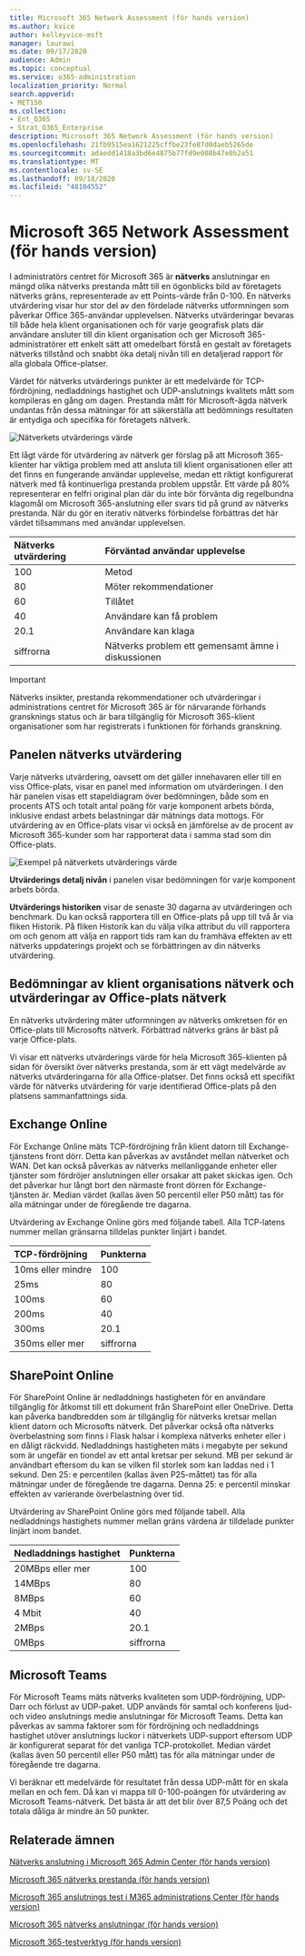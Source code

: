 ```yaml
---
title: Microsoft 365 Network Assessment (för hands version)
ms.author: kvice
author: kelleyvice-msft
manager: laurawi
ms.date: 09/17/2020
audience: Admin
ms.topic: conceptual
ms.service: o365-administration
localization_priority: Normal
search.appverid:
- MET150
ms.collection:
- Ent_O365
- Strat_O365_Enterprise
description: Microsoft 365 Network Assessment (för hands version)
ms.openlocfilehash: 21fb9515ea1621225cffbe23fe87d0daeb5265de
ms.sourcegitcommit: adaedd1418a3bd6e4875b77fd9e008b47e0b2a51
ms.translationtype: MT
ms.contentlocale: sv-SE
ms.lasthandoff: 09/18/2020
ms.locfileid: "48104552"
---
```

# <a name="microsoft-365-network-assessment-preview"></a>Microsoft 365 Network Assessment (för hands version)

I administratörs centret för Microsoft 365 är **nätverks** anslutningar en mängd olika nätverks prestanda mått till en ögonblicks bild av företagets nätverks gräns, representerade av ett Points-värde från 0-100. En nätverks utvärdering visar hur stor del av den fördelade nätverks utformningen som påverkar Office 365-användar upplevelsen. Nätverks utvärderingar bevaras till både hela klient organisationen och för varje geografisk plats där användare ansluter till din klient organisation och ger Microsoft 365-administratörer ett enkelt sätt att omedelbart förstå en gestalt av företagets nätverks tillstånd och snabbt öka detalj nivån till en detaljerad rapport för alla globala Office-platser.

Värdet för nätverks utvärderings punkter är ett medelvärde för TCP-fördröjning, nedladdnings hastighet och UDP-anslutnings kvalitets mått som kompileras en gång om dagen. Prestanda mått för Microsoft-ägda nätverk undantas från dessa mätningar för att säkerställa att bedömnings resultaten är entydiga och specifika för företagets nätverk.

![Nätverkets utvärderings värde](../media/m365-mac-perf/m365-mac-perf-overview-score-top.png)

Ett lågt värde för utvärdering av nätverk ger förslag på att Microsoft 365-klienter har viktiga problem med att ansluta till klient organisationen eller att det finns en fungerande användar upplevelse, medan ett riktigt konfigurerat nätverk med få kontinuerliga prestanda problem uppstår. Ett värde på 80% representerar en felfri original plan där du inte bör förvänta dig regelbundna klagomål om Microsoft 365-anslutning eller svars tid på grund av nätverks prestanda. När du gör en iterativ nätverks förbindelse förbättras det här värdet tillsammans med användar upplevelsen.

| Nätverks utvärdering | Förväntad användar upplevelse |
| :----------------- | :----------------------- |
| 100                | Metod                     |
| 80                 | Möter rekommendationer    |
| 60                 | Tillåtet               |
| 40                 | Användare kan få problem |
| 20.1                 | Användare kan klaga       |
| siffrorna                  | Nätverks problem ett gemensamt ämne i diskussionen |

>[!IMPORTANT]
>Nätverks insikter, prestanda rekommendationer och utvärderingar i administrations centret för Microsoft 365 är för närvarande förhands gransknings status och är bara tillgänglig för Microsoft 365-klient organisationer som har registrerats i funktionen för förhands granskning.

## <a name="network-assessment-panel"></a>Panelen nätverks utvärdering

Varje nätverks utvärdering, oavsett om det gäller innehavaren eller till en viss Office-plats, visar en panel med information om utvärderingen. I den här panelen visas ett stapeldiagram över bedömningen, både som en procents ATS och totalt antal poäng för varje komponent arbets börda, inklusive endast arbets belastningar där mätnings data mottogs. För utvärdering av en Office-plats visar vi också en jämförelse av de procent av Microsoft 365-kunder som har rapporterat data i samma stad som din Office-plats.

![Exempel på nätverkets utvärderings värde](../media/m365-mac-perf/m365-mac-perf-overview-score.png)

**Utvärderings detalj nivån** i panelen visar bedömningen för varje komponent arbets börda.

**Utvärderings historiken** visar de senaste 30 dagarna av utvärderingen och benchmark. Du kan också rapportera till en Office-plats på upp till två år via fliken Historik. På fliken Historik kan du välja vilka attribut du vill rapportera om och genom att välja en rapport tids ram kan du framhäva effekten av ett nätverks uppdaterings projekt och se förbättringen av din nätverks utvärdering.

## <a name="tenant-network-assessments-and-office-location-network-assessments"></a>Bedömningar av klient organisations nätverk och utvärderingar av Office-plats nätverk

En nätverks utvärdering mäter utformningen av nätverks omkretsen för en Office-plats till Microsofts nätverk. Förbättrad nätverks gräns är bäst på varje Office-plats.

Vi visar ett nätverks utvärderings värde för hela Microsoft 365-klienten på sidan för översikt över nätverks prestanda, som är ett vägt medelvärde av nätverks utvärderingarna för alla Office-platser. Det finns också ett specifikt värde för nätverks utvärdering för varje identifierad Office-plats på den platsens sammanfattnings sida.

## <a name="exchange-online"></a>Exchange Online

För Exchange Online mäts TCP-fördröjning från klient datorn till Exchange-tjänstens front dörr. Detta kan påverkas av avståndet mellan nätverket och WAN. Det kan också påverkas av nätverks mellanliggande enheter eller tjänster som fördröjer anslutningen eller orsakar att paket skickas igen. Och det påverkar hur långt bort den närmaste front dörren för Exchange-tjänsten är. Median värdet (kallas även 50 percentil eller P50 mått) tas för alla mätningar under de föregående tre dagarna.

Utvärdering av Exchange Online görs med följande tabell. Alla TCP-latens nummer mellan gränsarna tilldelas punkter linjärt i bandet.

| TCP-fördröjning   | Punkterna |
| :------------ | :----- |
| 10ms eller mindre  | 100    |
| 25ms          | 80     |
| 100ms         | 60     |
| 200ms         | 40     |
| 300ms         | 20.1     |
| 350ms eller mer | siffrorna      |

## <a name="sharepoint-online"></a>SharePoint Online

För SharePoint Online är nedladdnings hastigheten för en användare tillgänglig för åtkomst till ett dokument från SharePoint eller OneDrive. Detta kan påverka bandbredden som är tillgänglig för nätverks kretsar mellan klient datorn och Microsofts nätverk. Det påverkar också ofta nätverks överbelastning som finns i Flask halsar i komplexa nätverks enheter eller i en dåligt räckvidd. Nedladdnings hastigheten mäts i megabyte per sekund som är ungefär en tiondel av ett antal kretsar per sekund. MB per sekund är användbart eftersom du kan se vilken fil storlek som kan laddas ned i 1 sekund. Den 25: e percentilen (kallas även P25-måttet) tas för alla mätningar under de föregående tre dagarna. Denna 25: e percentil minskar effekten av varierande överbelastning över tid.

Utvärdering av SharePoint Online görs med följande tabell. Alla nedladdnings hastighets nummer mellan gräns värdena är tilldelade punkter linjärt inom bandet.

| Nedladdnings hastighet | Punkterna |
| :------------- | :----- |
| 20MBps eller mer | 100    |
| 14MBps         | 80     |
| 8MBps          | 60     |
| 4 Mbit          | 40     |
| 2MBps          | 20.1     |
| 0MBps          | siffrorna      |

## <a name="microsoft-teams"></a>Microsoft Teams

För Microsoft Teams mäts nätverks kvaliteten som UDP-fördröjning, UDP-Darr och förlust av UDP-paket. UDP används för samtal och konferens ljud-och video anslutnings medie anslutningar för Microsoft Teams. Detta kan påverkas av samma faktorer som för fördröjning och nedladdnings hastighet utöver anslutnings luckor i nätverkets UDP-support eftersom UDP är konfigurerat separat för det vanliga TCP-protokollet. Median värdet (kallas även 50 percentil eller P50 mått) tas för alla mätningar under de föregående tre dagarna. 

Vi beräknar ett medelvärde för resultatet från dessa UDP-mått för en skala mellan en och fem. Då kan vi mappa till 0-100-poängen för utvärdering av Microsoft Teams-nätverk.  Det bästa är att det blir över 87,5 Poäng och det totala dåliga är mindre än 50 punkter.

## <a name="related-topics"></a>Relaterade ämnen

[Nätverks anslutning i Microsoft 365 Admin Center (för hands version)](office-365-network-mac-perf-overview.md)

[Microsoft 365 nätverks prestanda (för hands version)](office-365-network-mac-perf-insights.md)

[Microsoft 365 anslutnings test i M365 administrations Center (för hands version)](office-365-network-mac-perf-onboarding-tool.md)

[Microsoft 365 nätverks anslutningar (för hands version)](office-365-network-mac-location-services.md)

[Microsoft 365-testverktyg (för hands version)](office-365-network-mac-perf-onboarding-tool.md)
